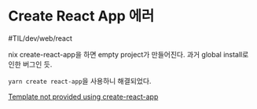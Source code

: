 # Create React App 에러 
#TIL/dev/web/react

nix create-react-app을 하면 empty project가 만들어진다. 
과거 global install로 인한 버그인 듯. 

`yarn create react-app`을 사용하니 해결되었다. 

 [Template not provided using create-react-app](https://stackoverflow.com/questions/59188624/template-not-provided-using-create-react-app) 
